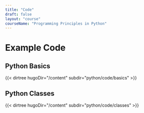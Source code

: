 ```yaml
---
title: "Code"
draft: false
layout: "course"
courseName: "Programming Principles in Python"
---
```


# Example Code

## Python Basics

{{< dirtree hugoDir="/content" subdir="python/code/basics" >}}

## Python Classes

{{< dirtree hugoDir="/content" subdir="python/code/classes" >}}
